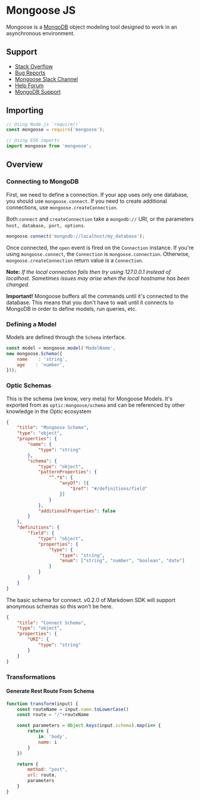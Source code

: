 <!-- metadata name="mongoose" author="optic" version="0.1.0" -->

<!-- DEPENDENCIES optic:rest@0.1.0 -->

# Mongoose JS

Mongoose is a [MongoDB](https://www.mongodb.org/) object modeling tool designed to work in an asynchronous environment.

## Support

  - [Stack Overflow](http://stackoverflow.com/questions/tagged/mongoose)
  - [Bug Reports](https://github.com/Automattic/mongoose/issues/optic:mongoose@0.1.0.md)
  - [Mongoose Slack Channel](http://slack.mongoosejs.io/)
  - [Help Forum](http://groups.google.com/group/mongoose-orm)
  - [MongoDB Support](https://docs.mongodb.org/manual/support/)

## Importing

```javascript
// Using Node.js `require()`
const mongoose = require('mongoose');

// Using ES6 imports
import mongoose from 'mongoose';
```

## Overview

### Connecting to MongoDB

First, we need to define a connection. If your app uses only one database, you should use `mongoose.connect`. If you need to create additional connections, use `mongoose.createConnection`.

Both `connect` and `createConnection` take a `mongodb://` URI, or the parameters `host, database, port, options`.

<!-- lens-def
name="Connect to MongoDB"
language="es7"
schema="connect"
'mongodb'.containing => URI
-->
```javascript
mongoose.connect('mongodb://localhost/my_database');
```

Once connected, the `open` event is fired on the `Connection` instance. If you're using `mongoose.connect`, the `Connection` is `mongoose.connection`. Otherwise, `mongoose.createConnection` return value is a `Connection`.

**Note:** _If the local connection fails then try using 127.0.0.1 instead of localhost. Sometimes issues may arise when the local hostname has been changed._

**Important!** Mongoose buffers all the commands until it's connected to the database. This means that you don't have to wait until it connects to MongoDB in order to define models, run queries, etc.

### Defining a Model

Models are defined through the `Schema` interface.

<!-- lens-def
name="Define Model"
language="es7"
schema="schema"
'model'*
'ModelName'.containing => name
'{'.starting => schema
-->
```javascript
const model = mongoose.model('ModelName',
new mongoose.Schema({
    name    : 'string',
    age    : 'number',
}));
```

### Optic Schemas
This is the schema (we know, very meta) for Mongoose Models. It's exported from as `optic:mongoose/schema` and can be referenced by other knowledge in the Optic ecosystem
<!-- schema-def
     id='schema' -->
```json
{
	"title": "Mongoose Schema",
	"type": "object",
	"properties": {
		"name": {
			"type": "string"
		},
		"schema": {
			"type": "object",
			"patternProperties": {
				"^.*$": {
					"anyOf": [{
						"$ref": "#/definitions/field"
					}]
				}
			},
			"additionalProperties": false
		}
	},
	"definitions": {
		"field": {
			"type": "object",
			"properties": {
				"type": {
					"type": "string",
					"enum": ["string", "number", "boolean", "date"]
				}
			}
		}
	}
}
```
The basic schema for connect. v0.2.0 of Markdown SDK will support anonymous schemas so this won't be here.
<!-- schema-def
     id='connect' -->
```json
{
	"title": "Connect Schema",
	"type": "object",
	"properties": {
		"URI": {
			"type": "string"
		}
    }
}
```


### Transformations
#### Generate Rest Route From Schema
<!-- transformation-def
name="Schema -> Create Route"
input="schema"
output="optic:rest/route" -->
```javascript
function transform(input) {
    const routeName = input.name.toLowerCase()
    const route = "/"+routeName

    const parameters = Object.keys(input.schema).map(i=> {
        return {
            in: 'body',
            name: i
        }
    })

    return {
        method: "post",
        url: route,
        parameters
    }
}
```
